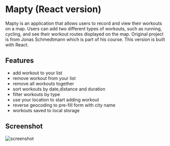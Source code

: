 # Mapty (React version)

Mapty is an application that allows users to record and view their workouts on a map. Users can add two different types of workouts, such as running, cycling, and see their workout routes displayed on the map. Original project is from Jonas Schmedtmann which is part of his course. This version is built with React.

## Features

- add workout to your list
- remove workout from your list
- remove all workouts together
- sort workouts by date,distance and duration
- filter workouts by type
- use your location to start adding workout
- reverse geocoding to pre-fill form with city name
- workouts saved to local storage

## Screenshot

![screenshot](https://i.imgur.com/Jpz9hWj.png)
